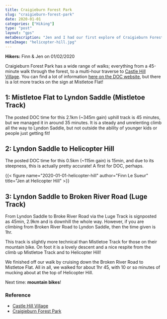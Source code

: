 ```yaml
---
title: Craigieburn Forest Park
slug: "craigieburn-forest-park"
date: 2020-01-01
categories: ["Hiking"]
type: "post"
layout: "gps"
metaDescription: "Jen and I had our first explore of Craigieburn Forest Park over the 2019/2020 New Year. Next time, less walking, more mountain biking!"
metaImage: "helicopter-hill.jpg"
---
```


__Hikers:__ Finn & Jen on 01/02/2020

Craigieburn Forest Park has a wide range of walks; everything from a 45-minute walk through the forest, to a multi-hour traverse to [Castle Hill Village][chv]. You can find a lot of information [here on the DOC website][doc], but there is a lot more tracks on the sign at Mistletoe Flat!

## 1: Mistletoe Flat to Lyndon Saddle (Mistletoe Track)

The posted DOC time for this 2.1km (~345m gain) uphill track is 45 minutes, but we managed it in around 35 minutes. It is a steady and unrelenting climb all the way to Lyndon Saddle, but not outside the ability of younger kids or people just getting fit!

## 2: Lyndon Saddle to Helicopter Hill

The posted DOC time for this 0.5km (~115m gain) is 15min, and due to its steepness, this is actually pretty accurate! A first for DOC, perhaps.

{{< figure name="2020-01-01-helicopter-hill" author="Finn Le Sueur" title="Jen at Helicopter Hill" >}}

## 3: Lyndon Saddle to Broken River Road (Luge Track)

From Lyndon Saddle to Broke River Road via the Luge Track is signposted as 45min, 2.9km and is downhill the whole way. However, if you are climbing from Broken River Road to Lyndon Saddle, then the time given is 1hr.

This track is slightly more technical than Mistletoe Track for those on their mountain bike. On foot it is a lovely descent and a nice respite from the climb up Mistletoe Track and to Helicopter Hill!

We finished off our walk by cruising down the Broken River Road to Mistletoe Flat. All in all, we walked for about 1hr 45, with 10 or so minutes of mucking about at the top of Helicopter Hill.

Next time: __mountain bikes__!

### Reference

- [Castle Hill Village][chv]
- [Craigieburn Forest Park][doc]

[chv]: http://www.castlehill.net.nz/village/castlehill_village.php "Castle Hill Village"
[doc]: https://www.doc.govt.nz/parks-and-recreation/places-to-go/canterbury/places/craigieburn-forest-park/things-to-do/tracks/craigieburn-forest-park-walking-tracks/ "Craigieburn Forest Park Walking Tracks"